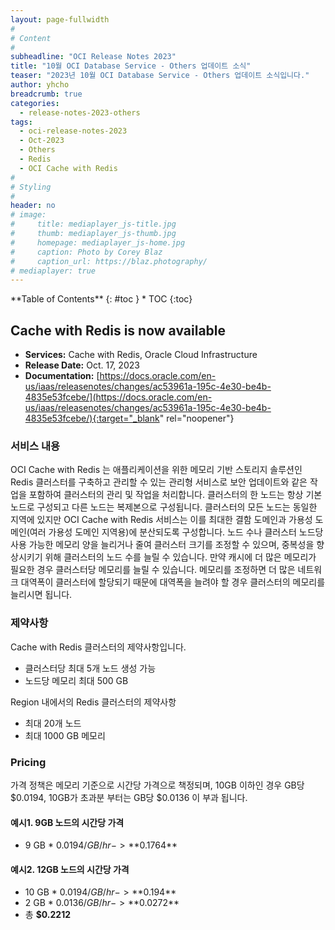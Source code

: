 ```yaml
---
layout: page-fullwidth
#
# Content
#
subheadline: "OCI Release Notes 2023"
title: "10월 OCI Database Service - Others 업데이트 소식"
teaser: "2023년 10월 OCI Database Service - Others 업데이트 소식입니다."
author: yhcho
breadcrumb: true
categories:
  - release-notes-2023-others
tags:
  - oci-release-notes-2023
  - Oct-2023
  - Others
  - Redis
  - OCI Cache with Redis
#
# Styling
#
header: no
# image:
#     title: mediaplayer_js-title.jpg
#     thumb: mediaplayer_js-thumb.jpg
#     homepage: mediaplayer_js-home.jpg
#     caption: Photo by Corey Blaz
#     caption_url: https://blaz.photography/
# mediaplayer: true
---
```


<div class="panel radius" markdown="1">
**Table of Contents**
{: #toc }
*  TOC
{:toc}
</div>

## Cache with Redis is now available
* **Services:** Cache with Redis, Oracle Cloud Infrastructure
* **Release Date:** Oct. 17, 2023
* **Documentation:** [https://docs.oracle.com/en-us/iaas/releasenotes/changes/ac53961a-195c-4e30-be4b-4835e53fcebe/](https://docs.oracle.com/en-us/iaas/releasenotes/changes/ac53961a-195c-4e30-be4b-4835e53fcebe/){:target="_blank" rel="noopener"}

### 서비스 내용
OCI Cache with Redis 는 애플리케이션을 위한 메모리 기반 스토리지 솔루션인 Redis 클러스터를 구축하고 관리할 수 있는 관리형 서비스로 보안 업데이트와 같은 작업을 포함하여 클러스터의 관리 및 작업을 처리합니다.
클러스터의 한 노드는 항상 기본 노드로 구성되고 다른 노드는 복제본으로 구성됩니다. 클러스터의 모든 노드는 동일한 지역에 있지만 OCI Cache with Redis 서비스는 이를 최대한 결함 도메인과 가용성 도메인(여러 가용성 도메인 지역용)에 분산되도록 구성합니다.
노드 수나 클러스터 노드당 사용 가능한 메모리 양을 늘리거나 줄여 클러스터 크기를 조정할 수 있으며, 중복성을 향상시키기 위해 클러스터의 노드 수를 늘릴 수 있습니다. 
만약 캐시에 더 많은 메모리가 필요한 경우 클러스터당 메모리를 늘릴 수 있습니다. 메모리를 조정하면 더 많은 네트워크 대역폭이 클러스터에 할당되기 때문에 대역폭을 늘려야 할 경우 클러스터의 메모리를 늘리시면 됩니다.

### 제약사항
Cache with Redis 클러스터의 제약사항입니다.
+ 클러스터당 최대 5개 노드 생성 가능
+ 노드당 메모리 최대 500 GB

Region 내에서의 Redis 클러스터의 제약사항
+ 최대 20개 노드 
+ 최대 1000 GB 메모리

### Pricing
가격 정책은 메모리 기준으로 시간당 가격으로 책정되며, 10GB 이하인 경우 GB당 $0.0194, 10GB가 초과분 부터는 GB당 $0.0136 이 부과 됩니다.

#### 예시1. 9GB 노드의 시간당 가격
- 9 GB * $0.0194 / GB / hr -> **$0.1764**

#### 예시2. 12GB 노드의 시간당 가격
- 10 GB * $0.0194 / GB / hr -> **$0.194**
- 2 GB * $0.0136 / GB / hr -> **$0.0272**
- 총 **$0.2212**